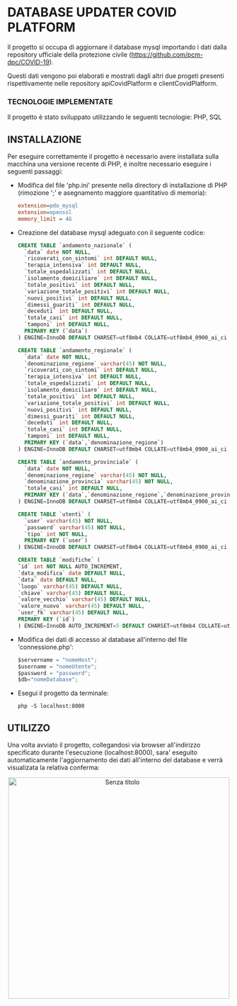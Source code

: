 # DATABASE UPDATER COVID PLATFORM

Il progetto si occupa di aggiornare il database mysql importando i dati dalla repository ufficiale della protezione civile (https://github.com/pcm-dpc/COVID-19).

Questi dati vengono poi elaborati e mostrati dagli altri due progeti presenti rispettivamente nelle repository apiCovidPlatform e clientCovidPlatform.

### TECNOLOGIE IMPLEMENTATE

Il progetto è stato sviluppato utilizzando le seguenti tecnologie: PHP, SQL

## INSTALLAZIONE

Per eseguire correttamente il progetto è necessario avere installata sulla macchina una versione recente di PHP, è inoltre necessario eseguire i seguenti passaggi:

* Modifica del file 'php.ini' presente nella directory di installazione di PHP (rimozione ';' e asegnamento maggiore quantitativo di memoria):
  
  ```ini
  extension=pdo_mysql
  extension=openssl
  memory_limit = 4G
  ```

* Creazione del database mysql adeguato con il seguente codice:

  ```sql
  CREATE TABLE `andamento_nazionale` (
    `data` date NOT NULL,
    `ricoverati_con_sintomi` int DEFAULT NULL,
    `terapia_intensiva` int DEFAULT NULL,
    `totale_ospedalizzati` int DEFAULT NULL,
    `isolamento_domiciliare` int DEFAULT NULL,
    `totale_positivi` int DEFAULT NULL,
    `variazione_totale_positivi` int DEFAULT NULL,
    `nuovi_positivi` int DEFAULT NULL,
    `dimessi_guariti` int DEFAULT NULL,
    `deceduti` int DEFAULT NULL,
    `totale_casi` int DEFAULT NULL,
    `tamponi` int DEFAULT NULL,
    PRIMARY KEY (`data`)
  ) ENGINE=InnoDB DEFAULT CHARSET=utf8mb4 COLLATE=utf8mb4_0900_ai_ci

  CREATE TABLE `andamento_regionale` (
    `data` date NOT NULL,
    `denominazione_regione` varchar(45) NOT NULL,
    `ricoverati_con_sintomi` int DEFAULT NULL,
    `terapia_intensiva` int DEFAULT NULL,
    `totale_ospedalizzati` int DEFAULT NULL,
    `isolamento_domiciliare` int DEFAULT NULL,
    `totale_positivi` int DEFAULT NULL,
    `variazione_totale_positivi` int DEFAULT NULL,
    `nuovi_positivi` int DEFAULT NULL,
    `dimessi_guariti` int DEFAULT NULL,
    `deceduti` int DEFAULT NULL,
    `totale_casi` int DEFAULT NULL,
    `tamponi` int DEFAULT NULL,
    PRIMARY KEY (`data`,`denominazione_regione`)
  ) ENGINE=InnoDB DEFAULT CHARSET=utf8mb4 COLLATE=utf8mb4_0900_ai_ci

  CREATE TABLE `andamento_provinciale` (
    `data` date NOT NULL,
    `denominazione_regione` varchar(45) NOT NULL,
    `denominazione_provincia` varchar(45) NOT NULL,
    `totale_casi` int DEFAULT NULL,
    PRIMARY KEY (`data`,`denominazione_regione`,`denominazione_provincia`)
  ) ENGINE=InnoDB DEFAULT CHARSET=utf8mb4 COLLATE=utf8mb4_0900_ai_ci

  CREATE TABLE `utenti` (
    `user` varchar(45) NOT NULL,
    `password` varchar(45) NOT NULL,
    `tipo` int NOT NULL,
    PRIMARY KEY (`user`)
  ) ENGINE=InnoDB DEFAULT CHARSET=utf8mb4 COLLATE=utf8mb4_0900_ai_ci

  CREATE TABLE `modifiche` (
  `id` int NOT NULL AUTO_INCREMENT,
  `data_modifica` date DEFAULT NULL,
  `data` date DEFAULT NULL,
  `luogo` varchar(45) DEFAULT NULL,
  `chiave` varchar(45) DEFAULT NULL,
  `valore_vecchio` varchar(45) DEFAULT NULL,
  `valore_nuovo` varchar(45) DEFAULT NULL,
  `user_fk` varchar(45) DEFAULT NULL,
  PRIMARY KEY (`id`)
  ) ENGINE=InnoDB AUTO_INCREMENT=5 DEFAULT CHARSET=utf8mb4 COLLATE=utf8mb4_0900_ai_ci
  ```

* Modifica dei dati di accesso al database all'interno del file 'connessione.php':
  
  ```python
  $servername = "nomeHost";
  $username = "nomeUtente";
  $password = "password";
  $db="nomeDatabase";
  ```

* Esegui il progetto da terminale:

  ```
  php -S localhost:8000
  ```

## UTILIZZO

Una volta avviato il progetto, collegandosi via browser all'indirizzo specificato durante l'esecuzione (localhost:8000),
sara' eseguito automaticamente l'aggiornamento dei dati all'interno del database e verrà visualizata la relativa conferma:

<div align="center">
  <img width="500" alt="Senza titolo" src="https://github.com/scio97/databaseUpdaterCovidPlatform/assets/56976553/7714a86a-bc4d-40aa-8397-6f88581bbde3">
</div>

